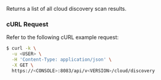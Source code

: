 Returns a list of all cloud discovery scan results.

### cURL Request

Refer to the following cURL example request:


```bash
$ curl -k \
  -u <USER> \
  -H 'Content-Type: application/json' \
  -X GET \
  https://<CONSOLE>:8083/api/v<VERSION>/cloud/discovery
```

